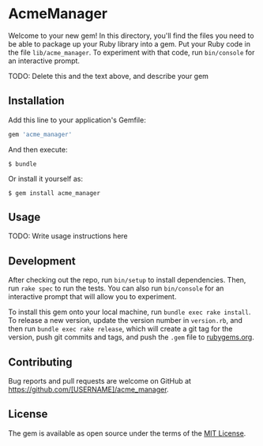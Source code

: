 # AcmeManager

Welcome to your new gem! In this directory, you'll find the files you need to be able to package up your Ruby library into a gem. Put your Ruby code in the file `lib/acme_manager`. To experiment with that code, run `bin/console` for an interactive prompt.

TODO: Delete this and the text above, and describe your gem

## Installation

Add this line to your application's Gemfile:

```ruby
gem 'acme_manager'
```

And then execute:

    $ bundle

Or install it yourself as:

    $ gem install acme_manager

## Usage

TODO: Write usage instructions here

## Development

After checking out the repo, run `bin/setup` to install dependencies. Then, run `rake spec` to run the tests. You can also run `bin/console` for an interactive prompt that will allow you to experiment.

To install this gem onto your local machine, run `bundle exec rake install`. To release a new version, update the version number in `version.rb`, and then run `bundle exec rake release`, which will create a git tag for the version, push git commits and tags, and push the `.gem` file to [rubygems.org](https://rubygems.org).

## Contributing

Bug reports and pull requests are welcome on GitHub at https://github.com/[USERNAME]/acme_manager.


## License

The gem is available as open source under the terms of the [MIT License](http://opensource.org/licenses/MIT).


